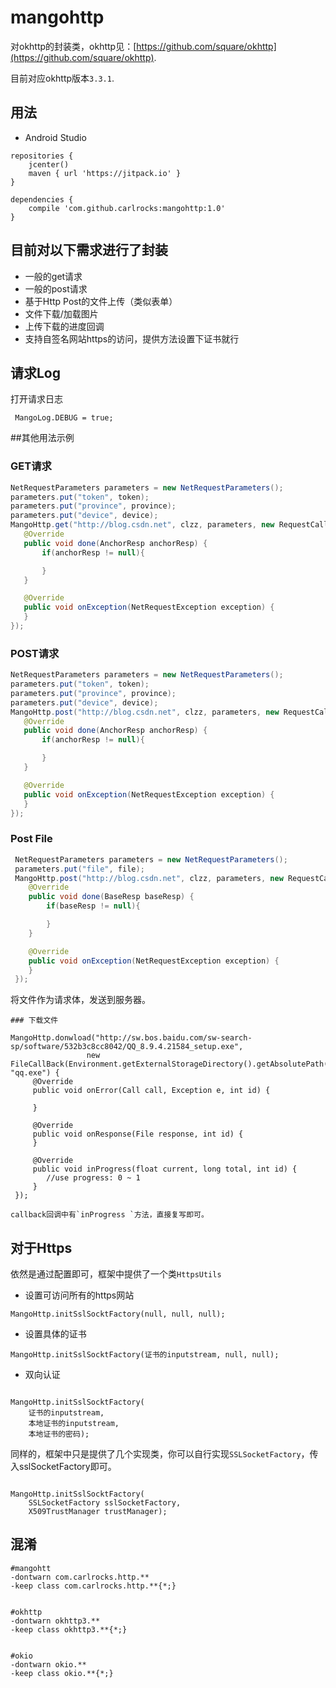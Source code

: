 # mangohttp

对okhttp的封装类，okhttp见：[https://github.com/square/okhttp](https://github.com/square/okhttp).

目前对应okhttp版本`3.3.1`.

## 用法

* Android Studio

```
repositories {
    jcenter()
    maven { url 'https://jitpack.io' }
}

dependencies {
    compile 'com.github.carlrocks:mangohttp:1.0'
}
```


## 目前对以下需求进行了封装
* 一般的get请求
* 一般的post请求
* 基于Http Post的文件上传（类似表单）
* 文件下载/加载图片
* 上传下载的进度回调
* 支持自签名网站https的访问，提供方法设置下证书就行


## 请求Log

打开请求日志

```
 MangoLog.DEBUG = true;
```

##其他用法示例

### GET请求

```java
NetRequestParameters parameters = new NetRequestParameters();
parameters.put("token", token);
parameters.put("province", province);
parameters.put("device", device);
MangoHttp.get("http://blog.csdn.net", clzz, parameters, new RequestCallback<AnchorResp>() {
   @Override
   public void done(AnchorResp anchorResp) {
       if(anchorResp != null){

       }
   }

   @Override
   public void onException(NetRequestException exception) {
   }
});
```

### POST请求

```java
NetRequestParameters parameters = new NetRequestParameters();
parameters.put("token", token);
parameters.put("province", province);
parameters.put("device", device);
MangoHttp.post("http://blog.csdn.net", clzz, parameters, new RequestCallback<AnchorResp>() {
   @Override
   public void done(AnchorResp anchorResp) {
       if(anchorResp != null){

       }
   }

   @Override
   public void onException(NetRequestException exception) {
   }
});

```

### Post File

```java
 NetRequestParameters parameters = new NetRequestParameters();
 parameters.put("file", file);
 MangoHttp.post("http://blog.csdn.net", clzz, parameters, new RequestCallback<BaseResp>() {
    @Override
    public void done(BaseResp baseResp) {
        if(baseResp != null){

        }
    }

    @Override
    public void onException(NetRequestException exception) {
    }
 });
```
将文件作为请求体，发送到服务器。

```
### 下载文件

MangoHttp.donwload("http://sw.bos.baidu.com/sw-search-sp/software/532b3c8cc8042/QQ_8.9.4.21584_setup.exe",
                 new FileCallBack(Environment.getExternalStorageDirectory().getAbsolutePath(), "qq.exe") {
     @Override
     public void onError(Call call, Exception e, int id) {

     }

     @Override
     public void onResponse(File response, int id) {
     }

     @Override
     public void inProgress(float current, long total, int id) {
        //use progress: 0 ~ 1
     }
 });

callback回调中有`inProgress `方法，直接复写即可。
```

## 对于Https

依然是通过配置即可，框架中提供了一个类`HttpsUtils`

* 设置可访问所有的https网站

```
MangoHttp.initSslSocktFactory(null, null, null);
```

* 设置具体的证书

```
MangoHttp.initSslSocktFactory(证书的inputstream, null, null);
```

* 双向认证

```

MangoHttp.initSslSocktFactory(
	证书的inputstream,
	本地证书的inputstream,
	本地证书的密码);
```

同样的，框架中只是提供了几个实现类，你可以自行实现`SSLSocketFactory`，传入sslSocketFactory即可。


```

MangoHttp.initSslSocktFactory(
	SSLSocketFactory sslSocketFactory,
	X509TrustManager trustManager);
```

## 混淆

```
#mangohtt
-dontwarn com.carlrocks.http.**
-keep class com.carlrocks.http.**{*;}


#okhttp
-dontwarn okhttp3.**
-keep class okhttp3.**{*;}


#okio
-dontwarn okio.**
-keep class okio.**{*;}


```






